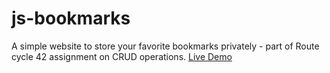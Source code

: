 # js-bookmarks
A simple website to store your favorite bookmarks privately - part of Route cycle 42 assignment on CRUD operations.
[Live Demo](https://bishoyhanykamel.github.io/js-bookmarks/)
